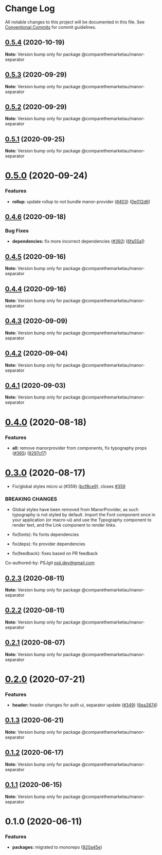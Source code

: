 # Change Log

All notable changes to this project will be documented in this file.
See [Conventional Commits](https://conventionalcommits.org) for commit guidelines.

## [0.5.4](https://github.com/comparethemarketau/manor-react/compare/@comparethemarketau/manor-separator@0.5.3...@comparethemarketau/manor-separator@0.5.4) (2020-10-19)

**Note:** Version bump only for package @comparethemarketau/manor-separator





## [0.5.3](https://github.com/comparethemarketau/manor-react/compare/@comparethemarketau/manor-separator@0.5.2...@comparethemarketau/manor-separator@0.5.3) (2020-09-29)

**Note:** Version bump only for package @comparethemarketau/manor-separator





## [0.5.2](https://github.com/comparethemarketau/manor-react/compare/@comparethemarketau/manor-separator@0.5.1...@comparethemarketau/manor-separator@0.5.2) (2020-09-29)

**Note:** Version bump only for package @comparethemarketau/manor-separator





## [0.5.1](https://github.com/comparethemarketau/manor-react/compare/@comparethemarketau/manor-separator@0.5.0...@comparethemarketau/manor-separator@0.5.1) (2020-09-25)

**Note:** Version bump only for package @comparethemarketau/manor-separator





# [0.5.0](https://github.com/comparethemarketau/manor-react/compare/@comparethemarketau/manor-separator@0.4.6...@comparethemarketau/manor-separator@0.5.0) (2020-09-24)


### Features

* **rollup:** update rollup to not bundle manor-provider ([#403](https://github.com/comparethemarketau/manor-react/issues/403)) ([0e012d6](https://github.com/comparethemarketau/manor-react/commit/0e012d6fbadcf0ec99857c22e148cacd6265b60a))





## [0.4.6](https://github.com/comparethemarketau/manor-react/compare/@comparethemarketau/manor-separator@0.4.5...@comparethemarketau/manor-separator@0.4.6) (2020-09-18)


### Bug Fixes

* **dependencies:** fix more incorrect dependencies ([#392](https://github.com/comparethemarketau/manor-react/issues/392)) ([6fa55a1](https://github.com/comparethemarketau/manor-react/commit/6fa55a11ba89125ccfe61385d9776e4185bff6f3))





## [0.4.5](https://github.com/comparethemarketau/manor-react/compare/@comparethemarketau/manor-separator@0.4.4...@comparethemarketau/manor-separator@0.4.5) (2020-09-16)

**Note:** Version bump only for package @comparethemarketau/manor-separator





## [0.4.4](https://github.com/comparethemarketau/manor-react/compare/@comparethemarketau/manor-separator@0.4.3...@comparethemarketau/manor-separator@0.4.4) (2020-09-16)

**Note:** Version bump only for package @comparethemarketau/manor-separator





## [0.4.3](https://github.com/comparethemarketau/manor-react/compare/@comparethemarketau/manor-separator@0.4.2...@comparethemarketau/manor-separator@0.4.3) (2020-09-09)

**Note:** Version bump only for package @comparethemarketau/manor-separator





## [0.4.2](https://github.com/comparethemarketau/manor-react/compare/@comparethemarketau/manor-separator@0.4.1...@comparethemarketau/manor-separator@0.4.2) (2020-09-04)

**Note:** Version bump only for package @comparethemarketau/manor-separator





## [0.4.1](https://github.com/comparethemarketau/manor-react/compare/@comparethemarketau/manor-separator@0.4.0...@comparethemarketau/manor-separator@0.4.1) (2020-09-03)

**Note:** Version bump only for package @comparethemarketau/manor-separator





# [0.4.0](https://github.com/comparethemarketau/manor-react/compare/@comparethemarketau/manor-separator@0.3.0...@comparethemarketau/manor-separator@0.4.0) (2020-08-18)


### Features

* **all:** remove manorprovider from components, fix typography props ([#365](https://github.com/comparethemarketau/manor-react/issues/365)) ([9297cf7](https://github.com/comparethemarketau/manor-react/commit/9297cf72e8a7fe8762ec0dadf07d026aa88cbb44))





# [0.3.0](https://github.com/comparethemarketau/manor-react/compare/@comparethemarketau/manor-separator@0.2.3...@comparethemarketau/manor-separator@0.3.0) (2020-08-17)


* Fix/global styles micro ui (#359) ([bcf8ce9](https://github.com/comparethemarketau/manor-react/commit/bcf8ce92ba170a51113a4022728da22f47a6a768)), closes [#359](https://github.com/comparethemarketau/manor-react/issues/359)


### BREAKING CHANGES

* Global styles have been removed from ManorProvider, as such typography is not
styled by default. Import the Font component once in your application (or macro-ui) and use the
Typography component to render text, and the Link component to render links.

* fix(fonts): fix fonts dependencies

* fix(deps): fix provider dependencies

* fix(feedback): fixes based on PR feedback

Co-authored-by: PSJgit <psjj.dev@gmail.com>





## [0.2.3](https://github.com/comparethemarketau/manor-react/compare/@comparethemarketau/manor-separator@0.2.2...@comparethemarketau/manor-separator@0.2.3) (2020-08-11)

**Note:** Version bump only for package @comparethemarketau/manor-separator





## [0.2.2](https://github.com/comparethemarketau/manor-react/compare/@comparethemarketau/manor-separator@0.2.1...@comparethemarketau/manor-separator@0.2.2) (2020-08-11)

**Note:** Version bump only for package @comparethemarketau/manor-separator





## [0.2.1](https://github.com/comparethemarketau/manor-react/compare/@comparethemarketau/manor-separator@0.2.0...@comparethemarketau/manor-separator@0.2.1) (2020-08-07)

**Note:** Version bump only for package @comparethemarketau/manor-separator





# [0.2.0](https://github.com/comparethemarketau/manor-react/compare/@comparethemarketau/manor-separator@0.1.3...@comparethemarketau/manor-separator@0.2.0) (2020-07-21)


### Features

* **header:** header changes for auth ui, separator update ([#349](https://github.com/comparethemarketau/manor-react/issues/349)) ([6ea2874](https://github.com/comparethemarketau/manor-react/commit/6ea28744ad60f25a2d6c4714870af8a1187a7e29))





## [0.1.3](https://github.com/comparethemarketau/manor-react/compare/@comparethemarketau/manor-separator@0.1.2...@comparethemarketau/manor-separator@0.1.3) (2020-06-21)

**Note:** Version bump only for package @comparethemarketau/manor-separator





## [0.1.2](https://github.com/comparethemarketau/manor-react/compare/@comparethemarketau/manor-separator@0.1.1...@comparethemarketau/manor-separator@0.1.2) (2020-06-17)

**Note:** Version bump only for package @comparethemarketau/manor-separator





## [0.1.1](https://github.com/comparethemarketau/manor-react/compare/@comparethemarketau/manor-separator@0.1.0...@comparethemarketau/manor-separator@0.1.1) (2020-06-15)

**Note:** Version bump only for package @comparethemarketau/manor-separator





# 0.1.0 (2020-06-11)


### Features

* **packages:** migrated to monorepo ([920a45e](https://github.com/comparethemarketau/manor-react/commit/920a45ec4b40a19de32f39f29693cbe1b1f314ae))
